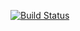 [![Build Status](https://travis-ci.com/bezusova/tp_homework.svg?branch=master)](https://travis-ci.com/bezusova/tp_homework)
